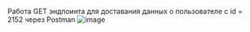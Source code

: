Работа GET эндпоинта для доставания данных о пользователе с id = 2152 через Postman
![image](https://github.com/user-attachments/assets/8d2d61a1-2b54-40f4-8dde-9b4ea362f37a)
